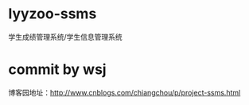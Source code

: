 # lyyzoo-ssms
学生成绩管理系统/学生信息管理系统
# commit by wsj

博客园地址：http://www.cnblogs.com/chiangchou/p/project-ssms.html

